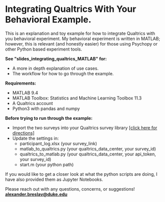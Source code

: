 # Integrating Qualtrics With Your Behavioral Example.
This is an explanation and toy example for how to integrate Qualtrics with you behavioral experiment. My behavioral experiment is written in MATLAB; however, this is relevant (and honestly easier) for those using Psychopy or other Python based experiment tools.

**See "slides_integrating_qualtrics_MATLAB" for:**
- A more in depth explanation of use cases.
- The workflow for how to go through the example.

**Requirements:** 
- MATLAB 9.4
- MATLAB Toolbox: Statistics and Machine Learning Toolbox 11.3
- A Qualtrics account
- Python3 with pandas and numpy

**Before trying to run through the example:**
- Import the two surveys into your Qualtrics survey library [[click here for directions]](https://www.qualtrics.com/support/survey-platform/my-projects/creating-a-project/#CreatingFromAFile)
- Update the settings in:
  - participant_log.xlsx (your survey_link)
  - matlab_to_qualtrics.py (your qualtrics_data_center, your survey_id)
  - qualtrics_to_matlab.py (your qualtrics_data_center, your api_token, your survey_id)
  - start.m (your python path)
  
If you would like to get a closer look at what the python scripts are doing, I have also provided them as Jupyter Notebooks.


Please reach out with any questions, concerns, or suggestions!
**alexander.breslav@duke.edu**
